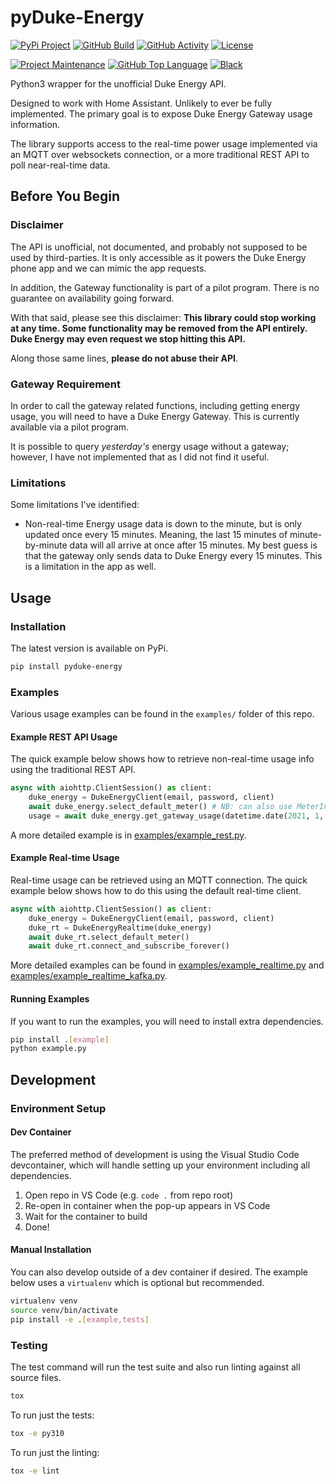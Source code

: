 # pyDuke-Energy

[![PyPi Project][pypi-shield]][pypi]
[![GitHub Build][build-shield]][build]
[![GitHub Activity][commits-shield]][commits]
[![License][license-shield]](LICENSE)

[![Project Maintenance][maintenance-shield]][user_profile]
[![GitHub Top Language][language-shield]][language]
[![Black][black-shield]][black]

Python3 wrapper for the unofficial Duke Energy API.

Designed to work with Home Assistant. Unlikely to ever be fully implemented. The primary goal is to expose Duke Energy Gateway usage information.

The library supports access to the real-time power usage implemented via an MQTT over websockets connection, or a more traditional REST API to poll near-real-time data.

## Before You Begin

### Disclaimer

The API is unofficial, not documented, and probably not supposed to be used by third-parties. It is only accessible as it powers the Duke Energy phone app and we can mimic the app requests.

In addition, the Gateway functionality is part of a pilot program. There is no guarantee on availability going forward.

With that said, please see this disclaimer: **This library could stop working at any time. Some functionality may be removed from the API entirely. Duke Energy may even request we stop hitting this API.**

Along those same lines, **please do not abuse their API**.

### Gateway Requirement

In order to call the gateway related functions, including getting energy usage, you will need to have a Duke Energy Gateway. This is currently available via a pilot program.

It is possible to query _yesterday's_ energy usage without a gateway; however, I have not implemented that as I did not find it useful.

### Limitations

Some limitations I've identified:

- Non-real-time Energy usage data is down to the minute, but is only updated once every 15 minutes. Meaning, the last 15 minutes of minute-by-minute data will all arrive at once after 15 minutes. My best guess is that the gateway only sends data to Duke Energy every 15 minutes. This is a limitation in the app as well.

## Usage

### Installation

The latest version is available on PyPi.

```bash
pip install pyduke-energy
```

### Examples

Various usage examples can be found in the `examples/` folder of this repo.

#### Example REST API Usage

The quick example below shows how to retrieve non-real-time usage info using the traditional REST API.

```python
async with aiohttp.ClientSession() as client:
    duke_energy = DukeEnergyClient(email, password, client)
    await duke_energy.select_default_meter() # NB: can also use MeterInfo from API with select_meter()
    usage = await duke_energy.get_gateway_usage(datetime.date(2021, 1, 1), datetime.date(2021, 1, 2))
```

A more detailed example is in [examples/example_rest.py](examples/example_rest.py).

#### Example Real-time Usage

Real-time usage can be retrieved using an MQTT connection. The quick example below shows how to do this using the default real-time client.

```python
async with aiohttp.ClientSession() as client:
    duke_energy = DukeEnergyClient(email, password, client)
    duke_rt = DukeEnergyRealtime(duke_energy)
    await duke_rt.select_default_meter()
    await duke_rt.connect_and_subscribe_forever()
```

More detailed examples can be found in [examples/example_realtime.py](examples/example_realtime.py) and [examples/example_realtime_kafka.py](examples/example_realtime_kafka.py).

#### Running Examples

If you want to run the examples, you will need to install extra dependencies.

```bash
pip install .[example]
python example.py
```

## Development

### Environment Setup

#### Dev Container

The preferred method of development is using the Visual Studio Code devcontainer, which will handle setting up your environment including all dependencies.

1. Open repo in VS Code (e.g. `code .` from repo root)
2. Re-open in container when the pop-up appears in VS Code
3. Wait for the container to build
4. Done!

#### Manual Installation

You can also develop outside of a dev container if desired. The example below uses a `virtualenv` which is optional but recommended.

```bash
virtualenv venv
source venv/bin/activate
pip install -e .[example,tests]
```

### Testing

The test command will run the test suite and also run linting against all source files.

```bash
tox
```

To run just the tests:

```bash
tox -e py310
```

To run just the linting:

```bash
tox -e lint
```

[black]: https://github.com/psf/black
[black-shield]: https://img.shields.io/badge/code%20style-black-000000.svg?style=for-the-badge
[commits-shield]: https://img.shields.io/github/commit-activity/y/mjmeli/pyduke-energy.svg?style=for-the-badge
[commits]: https://github.com/mjmeli/pyduke-energy/commits/main
[license-shield]: https://img.shields.io/github/license/mjmeli/pyduke-energy.svg?style=for-the-badge
[maintenance-shield]: https://img.shields.io/badge/maintainer-%40mjmeli-blue.svg?style=for-the-badge
[pypi-shield]: https://img.shields.io/pypi/v/pyduke-energy?style=for-the-badge
[pypi]: https://pypi.org/project/pyduke-energy/
[build-shield]: https://img.shields.io/github/workflow/status/mjmeli/pyduke-energy/Tests?style=for-the-badge
[build]: https://github.com/mjmeli/pyduke-energy/actions/workflows/tests.yaml
[language-shield]: https://img.shields.io/github/languages/top/mjmeli/pyduke-energy?style=for-the-badge
[language]: https://github.com/mjmeli/ha-duke-energy-gateway/search?l=python
[user_profile]: https://github.com/mjmeli

